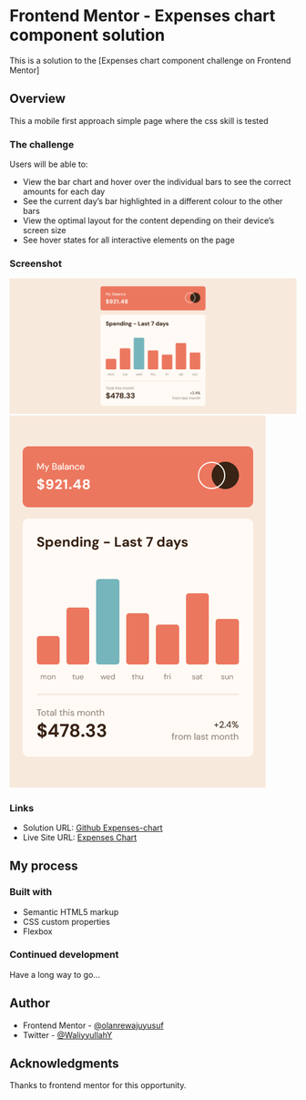 # Frontend Mentor - Expenses chart component solution

This is a solution to the [Expenses chart component challenge on Frontend Mentor] 

## Overview

This a mobile first approach simple page where the css skill is tested

### The challenge

Users will be able to:

- View the bar chart and hover over the individual bars to see the correct amounts for each day
- See the current day’s bar highlighted in a different colour to the other bars
- View the optimal layout for the content depending on their device’s screen size
- See hover states for all interactive elements on the page

### Screenshot

![](./expenses-desktop.png)
![](./expenses-mobile.png)

### Links

- Solution URL: [Github Expenses-chart](https://github.com/olanrewajuyusuf/Expenses-chart-component)
- Live Site URL: [Expenses Chart](https://wallewdev-expenses-chart.netlify.app/)

## My process

### Built with

- Semantic HTML5 markup
- CSS custom properties
- Flexbox


### Continued development

Have a long way to go...

## Author

- Frontend Mentor - [@olanrewajuyusuf](https://www.frontendmentor.io/profile/olanrewajuyusuf)
- Twitter - [@WaliyyullahY](https://www.twitter.com/WaliyyullahY)

## Acknowledgments

Thanks to frontend mentor for this opportunity.
